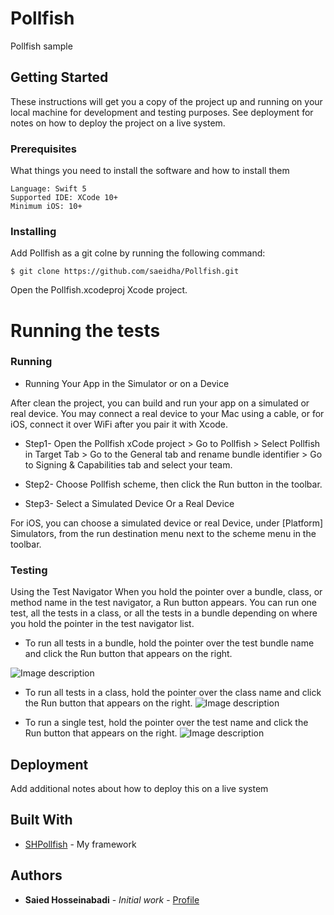 # Pollfish
Pollfish sample

## Getting Started

These instructions will get you a copy of the project up and running on your local machine for development and testing purposes. See deployment for notes on how to deploy the project on a live system.

### Prerequisites

What things you need to install the software and how to install them

```
Language: Swift 5
Supported IDE: XCode 10+
Minimum iOS: 10+

```

### Installing


Add Pollfish as a git colne by running the following command:
```
$ git clone https://github.com/saeidha/Pollfish.git
```

Open the Pollfish.xcodeproj Xcode project.


# Running the tests

### Running

* Running Your App in the Simulator or on a Device

After clean the project, you can build and run your app on a simulated or real device. You may connect a real device to your Mac using a cable, or for iOS, connect it over WiFi after you pair it with Xcode.

* Step1- Open the Pollfish xCode project > Go to Pollfish > Select Pollfish in Target Tab > Go to the General tab and rename bundle identifier > Go to Signing & Capabilities tab and select your team.

* Step2- Choose Pollfish scheme, then click the Run button in the toolbar.

* Step3- Select a Simulated Device Or a Real Device

For iOS, you can choose a simulated device or real Device, under [Platform] Simulators, from the run destination menu next to the scheme menu in the toolbar.


### Testing

Using the Test Navigator
When you hold the pointer over a bundle, class, or method name in the test navigator, a Run button appears. You can run one test, all the tests in a class, or all the tests in a bundle depending on where you hold the pointer in the test navigator list.

* To run all tests in a bundle, hold the pointer over the test bundle name and click the Run button that appears on the right.

![Image description](https://developer.apple.com/library/archive/documentation/DeveloperTools/Conceptual/testing_with_xcode/Art/twx-runtst-1_2x.png)

* To run all tests in a class, hold the pointer over the class name and click the Run button that appears on the right.
![Image description](https://developer.apple.com/library/archive/documentation/DeveloperTools/Conceptual/testing_with_xcode/Art/twx-runtst-2_2x.png)

* To run a single test, hold the pointer over the test name and click the Run button that appears on the right.
![Image description](https://developer.apple.com/library/archive/documentation/DeveloperTools/Conceptual/testing_with_xcode/Art/twx-runtst-3_2x.png)

## Deployment

Add additional notes about how to deploy this on a live system

## Built With

* [SHPollfish](https://github.com/saeidha/SHPollfish) - My framework

## Authors

* **Saied Hosseinabadi** - *Initial work* - [Profile](https://github.com/saeidha)
